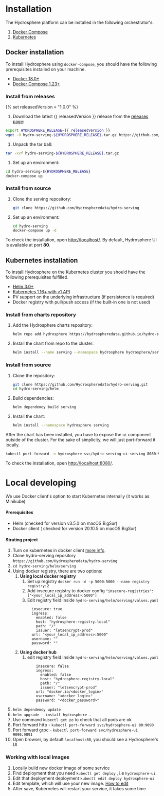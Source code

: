 # Installation

The Hydrosphere platform can be installed in the following orchestrator's:

1. [Docker Compose](./#docker-installation)
2. [Kubernetes](./#kubernetes-installation)

## Docker installation

To install Hydrosphere using `docker-compose`, you should have the following prerequisites installed on your machine.

* [Docker 18.0+](https://docs.docker.com/install/)
* [Docker Compose 1.23+](https://docs.docker.com/compose/install/#install-compose)

### Install from releases
{% set releasedVersion = "1.0.0" %}

1. Download the latest {{ releasedVersion }} release from the [releases page](https://github.com/Hydrospheredata/hydro-serving/releases):

```bash
export HYDROSPHERE_RELEASE={{ releasedVersion }} 
wget -O hydro-serving-${HYDROSPHERE_RELEASE}.tar.gz https://github.com/Hydrospheredata/hydro-serving/archive/${HYDROSPHERE_RELEASE}.tar.gz
```

1. Unpack the tar ball:

```bash
tar -xvf hydro-serving-${HYDROSPHERE_RELEASE}.tar.gz
```

1. Set up an environment:

```bash
cd hydro-serving-${HYDROSPHERE_RELEASE}
docker-compose up
```

### Install from source

1. Clone the serving repository:

   ```bash
   git clone https://github.com/Hydrospheredata/hydro-serving
   ```

2. Set up an environment:

   ```bash
   cd hydro-serving
   docker-compose up -d
   ```

To check the installation, open [http://localhost/](http://localhost/). By default, Hydrosphere UI is available at port **80**.

## Kubernetes installation

To install Hydrosphere on the Kubernetes cluster you should have the following prerequisites fulfilled.

* [Helm 3.0+](https://docs.helm.sh/using_helm/#install-helm)
* [Kubernetes 1.16+ with v1 API](https://kubernetes.io/docs/setup/)
* PV support on the underlying infrastructure \(if persistence is required\)
* Docker registry with pull/push access \(if the built-in one is not used\)

### Install from charts repository

1. Add the Hydrosphere charts repository:

   ```bash
   helm repo add hydrosphere https://hydrospheredata.github.io/hydro-serving/helm
   ```

2. Install the chart from repo to the cluster:

   ```bash
   helm install --name serving --namespace hydrosphere hydrosphere/serving
   ```

### Install from source

1. Clone the repository:

   ```bash
   git clone https://github.com/Hydrospheredata/hydro-serving.git
   cd hydro-serving/helm
   ```

2. Build dependencies:

   ```bash
   helm dependency build serving
   ```

3. Install the chart:

   ```bash
   helm install --namespace hydrosphere serving
   ```

After the chart has been installed, you have to expose the `ui` component outside of the cluster. For the sake of simplicity, we will just port-forward it locally.

```bash
kubectl port-forward -n hydrosphere svc/hydro-serving-ui-serving 8080:9090
```

To check the installation, open [http://localhost:8080/](http://localhost:8080/).

# Local developing

We use Docker client's option to start Kubernetes internally (it works as Minikube)

#### Prerequisites
* Helm (checked for version v3.5.0 on macOS BigSur)
* Docker client ( checked for version 20.10.5 on macOS BigSur)

#### Strating project
1. Turn on kubernetes in docker client [more info](https://docs.docker.com/desktop/kubernetes/#:~:text=To%20enable%20Kubernetes%20support%20and,Stacks%20to%20Kubernetes%20by%20default).
2. Clone hydro-serving repository ```https://github.com/Hydrospheredata/hydro-serving```
3. ```cd hydro-serving/helm/serving```
4. Using docker registry, there are two options:
   1. **Using local docker registry**
      1. Set up registry ```docker run -d -p 5000:5000 --name registry registry:2```
      2. Add insecure registry to docker config
         ```"insecure-registries": ["<your_local_ip_address>:5000"]```
      3. Edit registry field inside ```hydro-serving/helm/serving/values.yaml```
            ``` registry:
              insecure: true
              ingress:
                enabled: false
                host: "hydrosphere-registry.local"
                path: "/"
                issuer: "letsencrypt-prod"
              url: "<your_local_ip_address>:5000"
              username: ""
              password: ""
   2. **Using docker hub**
      1. edit registry field inside ```hydro-serving/helm/serving/values.yaml```
           ``` registry:
               insecure: false
               ingress:
                 enabled: false
                 host: "hydrosphere-registry.local"
                 path: "/"
                 issuer: "letsencrypt-prod"
               url: "docker.io/<docker_login>"
               username: "<docker_login>"
               password: "<docker_password>"
3.  ```helm dependency update```
4.  ```helm upgrade --install hydrosphere .```
5.  Use command ```kubectl get po``` to check that all pods are ok
6.  Port forward http -  ```kubectl port-forward svc/hydrosphere-ui 80:9090```
7.  Port forward grpc -  ```kubectl port-forward svc/hydrosphere-ui 9090:9091```
8.  Open browser, by default ```localhost:80```, you should see a Hydrosphere's UI

### Working with local images
1. Locally build new docker image of some service
2. Find deployment that you need ```kubectl get deploy``` , i.e ```hydrosphere-ui```
3. Edit that deployment deployment ```kubectl edit deploy hydrosphere-ui```
4. Edit template, which will use your new image. [How to edit](https://kubernetes.io/docs/concepts/workloads/controllers/deployment/#updating-a-deployment)
5. After save, Kubernetes will restart your service, it takes some time


